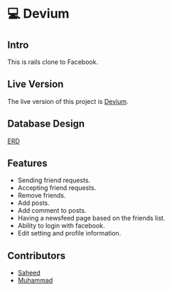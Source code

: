 
# :computer: Devium

## Intro
This is rails clone to Facebook.

## Live Version
The live version of this project is [Devium](https://deviumio.herokuapp.com/).

## Database Design
[ERD](https://www.lucidchart.com/invitations/accept/02f604cf-c6bb-4e94-a595-4b3c6856d8a3)

## Features
- Sending friend requests.
- Accepting friend requests.
- Remove friends.
- Add posts.
- Add comment to posts.
- Having a newsfeed page based on the friends list.
- Ability to login with facebook.
- Edit setting and profile information.

## Contributors
- [Saheed](https://github.com/suretrust)
- [Muhammad](https://github.com/mosaaleb)

